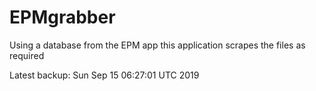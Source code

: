 # EPMgrabber
Using a database from the EPM app this application scrapes the files as required


Latest backup: Sun Sep 15 06:27:01 UTC 2019
